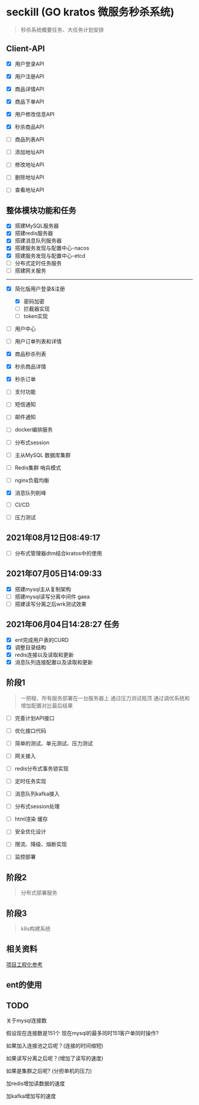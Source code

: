# seckill (GO kratos 微服务秒杀系统)

> 秒杀系统概要任务、大任务计划安排


## Client-API

- [x] 用户登录API
- [x] 用户注册API
- [x] 商品详情API
- [x] 商品下单API
- [x] 用户修改信息API
- [x] 秒杀商品API
- [ ] 商品列表API
- [ ] 添加地址API
- [ ] 修改地址API
- [ ] 删除地址API
- [ ] 查看地址API


## 整体模块功能和任务

- [x] 搭建MySQL服务器
- [x] 搭建redis服务器
- [x] 搭建消息队列服务器
- [x] 搭建服务发现与配置中心-nacos
- [x] 搭建服务发现与配置中心-etcd
- [ ] 分布式定时任务服务
- [ ] 搭建网关服务

-----

- [x] 简化版用户登录&注册
  - [x] 密码加密
  - [ ] 拦截器实现
  - [ ] token实现
- [ ] 用户中心
- [ ] 用户订单列表和详情
- [x] 商品秒杀列表
- [x] 秒杀商品详情
- [x] 秒杀订单
- [ ] 支付功能
- [ ] 短信通知
- [ ] 邮件通知

- [ ] docker编排服务
- [ ] 分布式session
- [ ] 主从MySQL 数据库集群
- [ ] Redis集群 哨兵模式
- [ ] nginx负载均衡
- [x] 消息队列削峰
- [ ] CI/CD
- [ ] 压力测试

## 2021年08月12日08:49:17

- [ ] 分布式管理器dtm结合kratos中的使用

## 2021年07月05日14:09:33

- [x] 搭建mysql主从复制架构
- [ ] 搭建mysql读写分离中间件 gaea
- [ ] 搭建读写分离之后wrk测试效果

## 2021年06月04日14:28:27 任务

- [x] ent完成用户表的CURD
- [x] 调整目录结构
- [x] redis连接以及读取和更新
- [x] 消息队列连接配置以及读取和更新

## 阶段1

> 一把梭、所有服务部署在一台服务器上 通过压力测试瓶顶 通过调优系统和增加配置对比最后结果

- [ ] 完善计划API接口
- [ ] 优化接口代码
- [ ] 简单的测试、单元测试、压力测试


- [ ] 网关接入
- [ ] redis分布式事务锁实现
- [ ] 定时任务实现
- [ ] 消息队列kafka接入


- [ ] 分布式session处理
- [ ] html渲染 缓存


- [ ] 安全优化设计
- [ ] 限流、降级、熔断实现
- [ ] 监控部署

## 阶段2

> 分布式部署服务


## 阶段3

> k8s构建系统


## 相关资料

[项目工程化参考](https://github.com/go-kratos/beer-shop)


## ent的使用

## TODO

关于mysql连接数

假设现在连接数是151个 现在mysql的最多同时151客户单同时操作?

如果加入连接池之后呢？(连接的时间缩短)

如果读写分离之后呢？(增加了读写的速度)

如果是集群之后呢? (分担单机的压力)

加redis增加读数据的速度

加kafka增加写的速度
